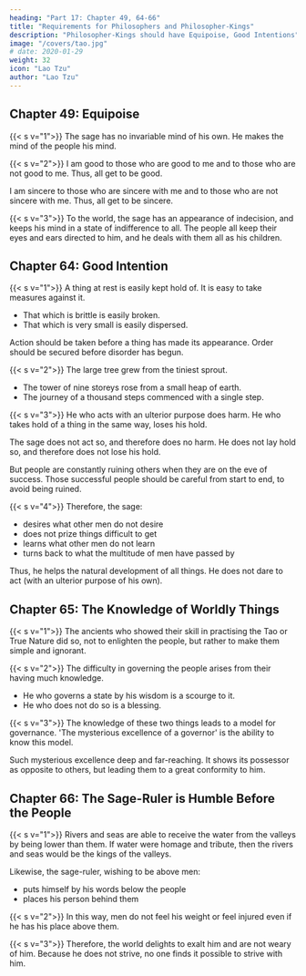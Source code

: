 ```yaml
---
heading: "Part 17: Chapter 49, 64-66"
title: "Requirements for Philosophers and Philosopher-Kings"
description: "Philosopher-Kings should have Equipoise, Good Intentions"
image: "/covers/tao.jpg"
# date: 2020-01-29
weight: 32
icon: "Lao Tzu"
author: "Lao Tzu"
---
```




## Chapter 49: Equipoise

{{< s v="1">}} The sage has no invariable mind of his own. He makes the mind of the people his mind.

{{< s v="2">}} I am good to those who are good to me and to those who are not good to me. Thus, all get to be good. 

I am sincere to those who are sincere with me and to those who are not sincere with me. Thus, all get to be sincere.


{{< s v="3">}} To the world, the sage has an appearance of indecision, and keeps his mind in a state of indifference to all. The people all keep their eyes and ears directed to him, and he deals with them all as his children.




## Chapter 64: Good Intention

{{< s v="1">}} A thing at rest is easily kept hold of. It is easy to take measures against it. 
<!-- something that shows 
before a thing has given indications of its presence,  it;  -->

- That which is brittle is easily broken.
- That which is very small is easily dispersed. 

Action should be taken before a thing has made its appearance.  Order should be secured before disorder has begun.


{{< s v="2">}} The large tree grew from the tiniest sprout. 
- The tower of nine storeys rose from a small heap of earth. 
- The journey of a thousand steps commenced with a single step.


{{< s v="3">}} He who acts with an ulterior purpose does harm. He who takes hold of a thing in the same way, loses his hold. 

The sage does not act so, and therefore does no harm. He does not lay hold so, and therefore does not lose his hold. 

But people<!--  in their conduct of affairs --> are constantly ruining others when they are on the eve of success. Those successful people should be careful from start to end, to avoid being ruined.


{{< s v="4">}} Therefore, the sage:
- desires what other men do not desire
- does not prize things difficult to get
- learns what other men do not learn
- turns back to what the multitude of men have passed by

Thus, he helps the natural development of all things. He does not dare to act (with an ulterior purpose of his own).


## Chapter 65: The Knowledge of Worldly Things

{{< s v="1">}} The ancients who showed their skill in practising the Tao or True Nature did so, not to enlighten the people, but rather to make them simple and ignorant.


{{< s v="2">}} The difficulty in governing the people arises from their having much knowledge. 
- He who governs a state by his wisdom is a scourge to it. 
- He who does not do so is a blessing.


{{< s v="3">}} The knowledge of these two things leads to a model for governance.  'The mysterious excellence of a governor' is the ability to know this model.

Such mysterious excellence deep and far-reaching. It shows its possessor as opposite to others, but leading them to a great conformity to him.


## Chapter 66: The Sage-Ruler is Humble Before the People

{{< s v="1">}} Rivers and seas are able to receive the water from the valleys by being lower than them. If water were homage and tribute, then the rivers and seas would be the kings of the valleys. 

<!-- Likewise, kings  streams, is their skill in being lower than they -->

Likewise, the sage-ruler, wishing to be above men:
- puts himself by his words below the people
- places his person behind them


{{< s v="2">}} In this way, men do not feel his weight or feel injured even if he has his place above them.

{{< s v="3">}} Therefore, the world delights to exalt him and are not weary of him. Because he does not strive, no one finds it possible to strive with him.
